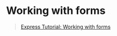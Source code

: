 # Working with forms

> [Express Tutorial: Working with forms](https://developer.mozilla.org/en-US/docs/Learn/Server-side/Express_Nodejs/forms)
